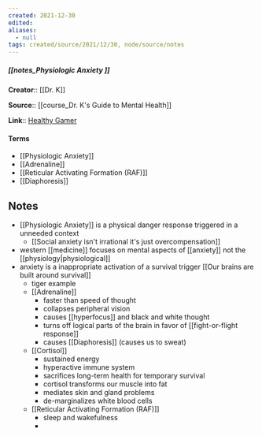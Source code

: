 ```yaml
---
created: 2021-12-30 
edited: 
aliases:
  - null
tags: created/source/2021/12/30, node/source/notes
---
```


##### [[notes_Physiologic Anxiety ]]
**Creator**:: [[Dr. K]]
 
**Source**:: [[course_Dr. K's Guide to Mental Health]]

**Link**:: [Healthy Gamer](https://coaching.healthygamer.gg/guide/lessons/physiologic-anxiety)


#### Terms
- [[Physiologic Anxiety]]
- [[Adrenaline]]
- [[Reticular Activating Formation (RAF)]]
- [[Diaphoresis]]

## Notes
- [[Physiologic Anxiety]] is a physical danger response triggered in a unneeded context
	- [[Social anxiety isn't irrational it's just overcompensation]]
- western [[medicine]] focuses on mental aspects of [[anxiety]] not the [[physiology|physiological]] 
- anxiety is a inappropriate activation of a survival trigger [[Our brains are built around survival]]
	- tiger example
	- [[Adrenaline]]
		- faster than speed of thought
		- collapses peripheral vision
		- causes [[hyperfocus]] and black and white thought
		- turns off logical parts of the brain in favor of [[fight-or-flight response]]
		- causes [[Diaphoresis]] (causes us to sweat)
	- [[Cortisol]]
		- sustained energy
		- hyperactive immune system
		- sacrifices long-term health for temporary survival
		- cortisol transforms our muscle into fat
		- mediates skin and gland problems
		- de-marginalizes white blood cells
	- [[Reticular Activating Formation (RAF)]]
		- sleep and wakefulness
		- 